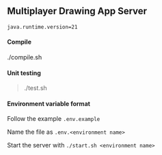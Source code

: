## Multiplayer Drawing App Server

```java.runtime.version=21```

#### Compile

./compile.sh

#### Unit testing

> ./test.sh

#### Environment variable format

Follow the example `.env.example`

Name the file as `.env.<environment name>`

Start the server with `./start.sh <environment name>`



